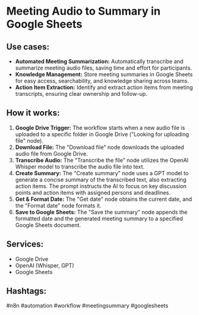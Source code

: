 # Meeting Audio to Summary in Google Sheets

## Use cases:
- **Automated Meeting Summarization:** Automatically transcribe and summarize meeting audio files, saving time and effort for participants.
- **Knowledge Management:** Store meeting summaries in Google Sheets for easy access, searchability, and knowledge sharing across teams.
- **Action Item Extraction:** Identify and extract action items from meeting transcripts, ensuring clear ownership and follow-up.

## How it works:
1. **Google Drive Trigger:** The workflow starts when a new audio file is uploaded to a specific folder in Google Drive ("Looking for uploading file" node).
2. **Download File:** The "Download file" node downloads the uploaded audio file from Google Drive.
3. **Transcribe Audio:** The "Transcribe the file" node utilizes the OpenAI Whisper model to transcribe the audio file into text.
4. **Create Summary:** The "Create summary" node uses a GPT model to generate a concise summary of the transcribed text, also extracting action items. The prompt instructs the AI to focus on key discussion points and action items with assigned persons and deadlines.
5. **Get & Format Date:** The "Get date" node obtains the current date, and the "Format date" node formats it.
6. **Save to Google Sheets:** The "Save the summary" node appends the formatted date and the generated meeting summary to a specified Google Sheets document.

## Services:
- Google Drive
- OpenAI (Whisper, GPT)
- Google Sheets

## Hashtags:
#n8n #automation #workflow #meetingsummary #googlesheets
